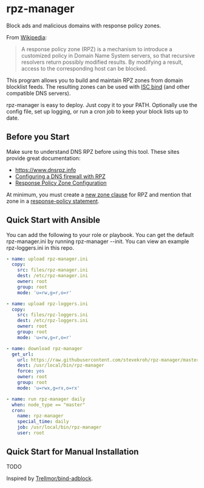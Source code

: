# rpz-manager
Block ads and malicious domains with response policy zones.

From [Wikipedia](https://en.wikipedia.org/wiki/Response_policy_zone):

> A response policy zone (RPZ) is a mechanism to introduce a customized 
> policy in Domain Name System servers, so that recursive resolvers 
> return possibly modified results. By modifying a result, access to the 
> corresponding host can be blocked. 

This program allows you to build and maintain RPZ zones from domain 
blocklist feeds. The resulting zones can be used with 
[ISC bind](https://en.wikipedia.org/wiki/BIND) (and other compatible
DNS servers).

rpz-manager is easy to deploy. Just copy it to your PATH. Optionally
use the config file, set up logging, or run a cron job to keep your
block lists up to date.

## Before you Start
Make sure to understand DNS RPZ before using this tool. These sites
provide great documentation:
 - https://www.dnsrpz.info
 - [Configuring a DNS firewall with RPZ](https://www.zytrax.com/books/dns/ch9/rpz.html)
 - [Response Policy Zone Configuration](https://www.zytrax.com/books/dns/ch7/rpz.html)
 
At minimum, you must create a [new zone clause](test/system/named_zone_centos.conf) 
for RPZ and mention that zone in a [response-policy statement](test/system/named_policy.conf).
 
## Quick Start with Ansible
You can add the following to your role or playbook. You can get the
default rpz-manager.ini by running rpz-manager --init. You can view an
example rpz-loggers.ini in this repo.


```yaml
- name: upload rpz-manager.ini
  copy:
    src: files/rpz-manager.ini
    dest: /etc/rpz-manager.ini
    owner: root
    group: root
    mode: 'u=rw,g=r,o=r'

- name: upload rpz-loggers.ini
  copy:
    src: files/rpz-loggers.ini
    dest: /etc/rpz-loggers.ini
    owner: root
    group: root
    mode: 'u=rw,g=r,o=r'

- name: download rpz-manager
  get_url:
    url: https://raw.githubusercontent.com/stevekroh/rpz-manager/master/rpz_manager.py
    dest: /usr/local/bin/rpz-manager
    force: yes
    owner: root
    group: root
    mode: 'u=rwx,g=rx,o=rx'

- name: run rpz-manager daily
  when: node_type == "master"
  cron:
    name: rpz-manager
    special_time: daily
    job: /usr/local/bin/rpz-manager
    user: root
```

## Quick Start for Manual Installation
TODO

Inspired by [Trellmor/bind-adblock](https://github.com/Trellmor/bind-adblock).
